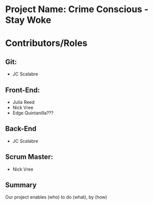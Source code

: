 # Project Name: Crime Conscious - Stay Woke

# Contributors/Roles

## Git: 
* JC Scalabre

## Front-End: 
* Julia Reed
* Nick Vree
* Edge Quintanilla???

## Back-End
* JC Scalabre

## Scrum Master: 
* Nick Vree


## Summary
Our project enables (who) to do (what), by (how)
